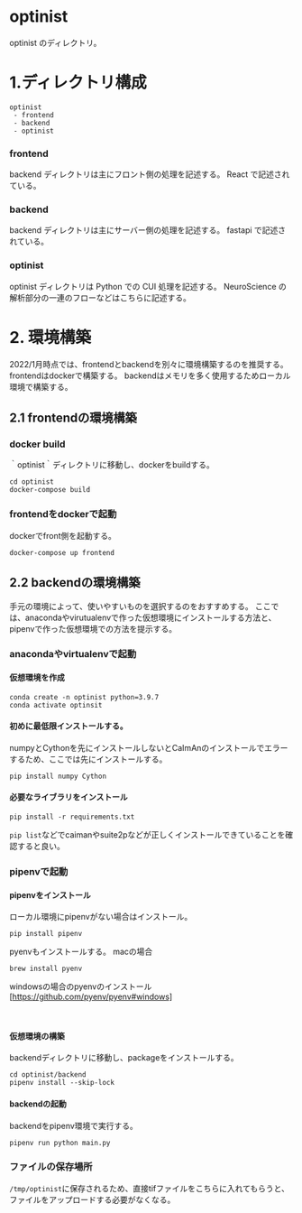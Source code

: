 # optinist

optinist のディレクトリ。

# 1.ディレクトリ構成

```
optinist
 - frontend
 - backend
 - optinist
```

### frontend

backend ディレクトリは主にフロント側の処理を記述する。
React で記述されている。

### backend

backend ディレクトリは主にサーバー側の処理を記述する。
fastapi で記述されている。

### optinist

optinist ディレクトリは Python での CUI 処理を記述する。
NeuroScience の解析部分の一連のフローなどはこちらに記述する。


# 2. 環境構築
2022/1月時点では、frontendとbackendを別々に環境構築するのを推奨する。
frontendはdockerで構築する。
backendはメモリを多く使用するためローカル環境で構築する。

## 2.1 frontendの環境構築

### docker build
｀optinist｀ディレクトリに移動し、dockerをbuildする。
```
cd optinist
docker-compose build
```
### frontendをdockerで起動
dockerでfront側を起動する。
```
docker-compose up frontend
```

## 2.2 backendの環境構築
手元の環境によって、使いやすいものを選択するのをおすすめする。
ここでは、anacondaやvirutualenvで作った仮想環境にインストールする方法と、pipenvで作った仮想環境での方法を提示する。

### anacondaやvirtualenvで起動
#### 仮想環境を作成
```
conda create -n optinist python=3.9.7
conda activate optinsit
```

#### 初めに最低限インストールする。
numpyとCythonを先にインストールしないとCaImAnのインストールでエラーするため、ここでは先にインストールする。
```
pip install numpy Cython
```

#### 必要なライブラリをインストール
```
pip install -r requirements.txt
```

```pip list```などでcaimanやsuite2pなどが正しくインストールできていることを確認すると良い。

### pipenvで起動
#### pipenvをインストール
ローカル環境にpipenvがない場合はインストール。
```
pip install pipenv
```

pyenvもインストールする。
macの場合
```
brew install pyenv
```

windowsの場合のpyenvのインストール[https://github.com/pyenv/pyenv#windows]

<br />

#### 仮想環境の構築
backendディレクトリに移動し、packageをインストールする。
```
cd optinist/backend
pipenv install --skip-lock
```

#### backendの起動
backendをpipenv環境で実行する。
```
pipenv run python main.py
```

### ファイルの保存場所
`/tmp/optinist`に保存されるため、直接tifファイルをこちらに入れてもらうと、ファイルをアップロードする必要がなくなる。


<!-- # 開発環境

## backend

Docker コンテナ上で API サーバーを動かします。pip 等で依存ライブラリをインストールする必要はありません。

### [Docker](https://docs.docker.com/)のインストール

[https://docs.docker.com/get-docker/](https://docs.docker.com/get-docker/)からダウンロードする。

### Docker イメージ作成

```
$ docker-compose build backend
```

### Docker コンテナ起動

```
$ docker-compose up backend
```

## frontend

### [yarn](https://yarnpkg.com/) のインストール

1. [https://nodejs.org/](https://nodejs.org/)から Node.js をインストール

2. Node.js がインストールできたら、yarn をインストールする
   ```
   $ npm install -g yarn
   ```

### プロジェクトの依存パッケージをインストール

```
$ cd ./frontend
$ yarn
```

### アプリの実行

```
$ cd ./frontend
$ yarn start
```

- [http://localhost:3000](http://localhost:3000)にアクセス -->
